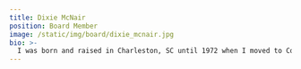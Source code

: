 ```yaml
---
title: Dixie McNair
position: Board Member
image: /static/img/board/dixie_mcnair.jpg
bio: >-
  I was born and raised in Charleston, SC until 1972 when I moved to Columbia, SC. I attended Spring Valley High School and graduated in 1974. During that time I drove a school bus while attending school and also worked a part time job as a cashier at Winn Dixie. I married my high school sweetheart Danny McNair in 1974 who has been in the transportation field for over 35 years. He was a supervisor of a trucking company for 30 years and now is an agent for several Freight Brokers. I have two children Danny McNair II, and a daughter Brandi McNair. I have two grandchildren Bryce, 6 and Jordan, 3 and another on the way due in July 2016. I have worked in the medical field in various capacities for 42 years, and currently I am at Palmetto Health Richland as a Quality Control/Physicians Billing Coordinator. I am also an Instructor at Championship Driving School with offices in Lugoff and Lancaster. We have 7 instructors, drive students from a lot of different schools, and teach adults as well. During the years I have been an Advocate for Sexual Trauma Services, coached T-ball, coached Dixie Youth Softball, and was a board member for the Dixie Youth Baseball Softball League and various other committees. I have seen firsthand the devastation that Motor Vehicle Crashes can cause. I strive to be the best instructor possible and use my experience in the medical field to apply some reasoning in teaching my students to be the very best on the road that they can possibly be.
---
```

